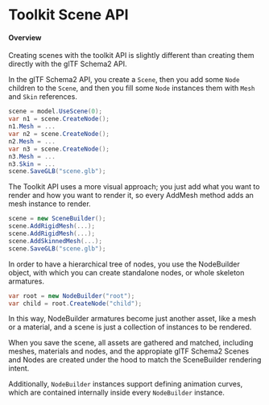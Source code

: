 ﻿# Toolkit Scene API

#### Overview

Creating scenes with the toolkit API is slightly different than creating them
directly with the glTF Schema2 API.

In the glTF Schema2 API, you create a `Scene`, then you add some `Node` children to the
`Scene`, and then you fill some `Node` instances them with `Mesh` and `Skin` references.

```c#
scene = model.UseScene(0);
var n1 = scene.CreateNode();
n1.Mesh = ...
var n2 = scene.CreateNode();
n2.Mesh = ...
var n3 = scene.CreateNode();
n3.Mesh = ...
n3.Skin = ...
scene.SaveGLB("scene.glb");

```

The Toolkit API uses a more visual approach; you just add what you want to render
and how you want to render it, so every AddMesh method adds an mesh instance to render.

```c#
scene = new SceneBuilder();
scene.AddRigidMesh(...);
scene.AddRigidMesh(...);
scene.AddSkinnedMesh(...);
scene.SaveGLB("scene.glb");
```

In order to have a hierarchical tree of nodes, you use the NodeBuilder object, with
which you can create standalone nodes, or whole skeleton armatures.

```c#
var root = new NodeBuilder("root");
var child = root.CreateNode("child");

```

In this way, NodeBuilder armatures become just another asset, like a mesh or a material,
and a scene is just a collection of instances to be rendered.

When you save the scene, all assets are gathered and matched, including meshes, materials
and nodes, and the appropiate glTF Schema2 Scenes and Nodes are created under the hood to
match the SceneBuilder rendering intent.

Additionally, `NodeBuilder` instances support defining animation curves, which are contained
internally inside every `NodeBuilder` instance.